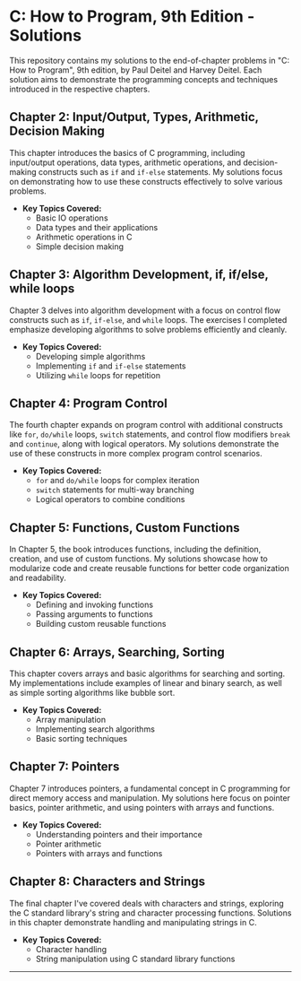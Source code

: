 # C: How to Program, 9th Edition - Solutions

This repository contains my solutions to the end-of-chapter problems in "C: How to Program", 9th edition, by Paul Deitel and Harvey Deitel. Each solution aims to demonstrate the programming concepts and techniques introduced in the respective chapters.

## Chapter 2: Input/Output, Types, Arithmetic, Decision Making

This chapter introduces the basics of C programming, including input/output operations, data types, arithmetic operations, and decision-making constructs such as `if` and `if-else` statements. My solutions focus on demonstrating how to use these constructs effectively to solve various problems.

- **Key Topics Covered:**
  - Basic IO operations
  - Data types and their applications
  - Arithmetic operations in C
  - Simple decision making

## Chapter 3: Algorithm Development, if, if/else, while loops

Chapter 3 delves into algorithm development with a focus on control flow constructs such as `if`, `if-else`, and `while` loops. The exercises I completed emphasize developing algorithms to solve problems efficiently and cleanly.

- **Key Topics Covered:**
  - Developing simple algorithms
  - Implementing `if` and `if-else` statements
  - Utilizing `while` loops for repetition

## Chapter 4: Program Control

The fourth chapter expands on program control with additional constructs like `for`, `do/while` loops, `switch` statements, and control flow modifiers `break` and `continue`, along with logical operators. My solutions demonstrate the use of these constructs in more complex program control scenarios.

- **Key Topics Covered:**
  - `for` and `do/while` loops for complex iteration
  - `switch` statements for multi-way branching
  - Logical operators to combine conditions

## Chapter 5: Functions, Custom Functions

In Chapter 5, the book introduces functions, including the definition, creation, and use of custom functions. My solutions showcase how to modularize code and create reusable functions for better code organization and readability.

- **Key Topics Covered:**
  - Defining and invoking functions
  - Passing arguments to functions
  - Building custom reusable functions

## Chapter 6: Arrays, Searching, Sorting

This chapter covers arrays and basic algorithms for searching and sorting. My implementations include examples of linear and binary search, as well as simple sorting algorithms like bubble sort.

- **Key Topics Covered:**
  - Array manipulation
  - Implementing search algorithms
  - Basic sorting techniques

## Chapter 7: Pointers

Chapter 7 introduces pointers, a fundamental concept in C programming for direct memory access and manipulation. My solutions here focus on pointer basics, pointer arithmetic, and using pointers with arrays and functions.

- **Key Topics Covered:**
  - Understanding pointers and their importance
  - Pointer arithmetic
  - Pointers with arrays and functions

## Chapter 8: Characters and Strings

The final chapter I've covered deals with characters and strings, exploring the C standard library's string and character processing functions. Solutions in this chapter demonstrate handling and manipulating strings in C.

- **Key Topics Covered:**
  - Character handling
  - String manipulation using C standard library functions

---
